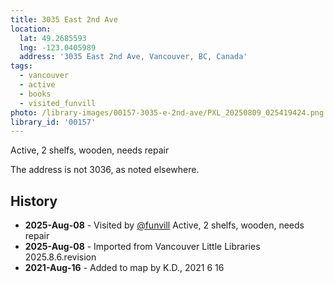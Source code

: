 ```yaml
---
title: 3035 East 2nd Ave
location:
  lat: 49.2685593
  lng: -123.0405989
  address: '3035 East 2nd Ave, Vancouver, BC, Canada'
tags:
  - vancouver
  - active
  - books
  - visited_funvill
photo: /library-images/00157-3035-e-2nd-ave/PXL_20250809_025419424.png
library_id: '00157'
---
```


Active, 2 shelfs, wooden, needs repair

The address is not 3036, as noted elsewhere.

## History

- **2025-Aug-08** - Visited by [@funvill](https://blog.abluestar.com) Active, 2 shelfs, wooden, needs repair
- **2025-Aug-08** - Imported from Vancouver Little Libraries 2025.8.6.revision
- **2021-Aug-16** - Added to map by K.D., 2021 6 16
